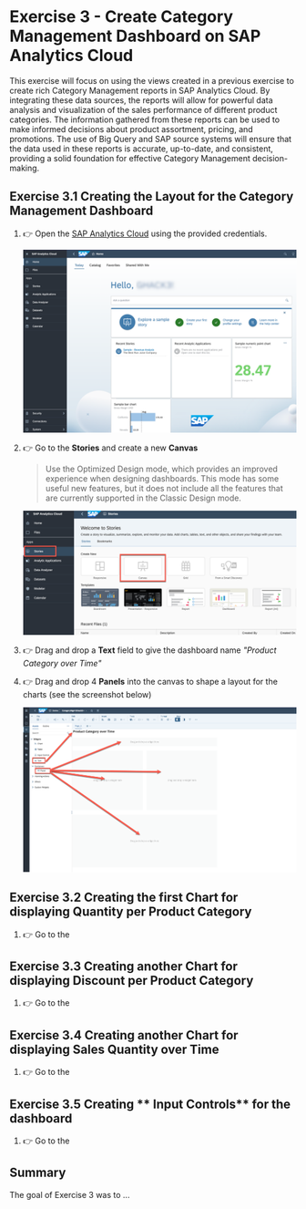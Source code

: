 # Exercise 3 - Create Category Management Dashboard on SAP Analytics Cloud

This exercise will focus on using the views created in a previous exercise to create rich Category Management reports in SAP Analytics Cloud. By integrating these data sources, the reports will allow for powerful data analysis and visualization of the sales performance of different product categories. The information gathered from these reports can be used to make informed decisions about product assortment, pricing, and promotions. The use of Big Query and SAP source systems will ensure that the data used in these reports is accurate, up-to-date, and consistent, providing a solid foundation for effective Category Management decision-making.


## Exercise 3.1 Creating the Layout for the Category Management Dashboard

1. 👉 Open the [SAP Analytics Cloud](https://sunrise.us10.hcs.cloud.sap/sap/fpa/ui/app.html#/home) using the provided credentials.
   
    ![SAC Home](../../images/sachome.png)


2. 👉 Go to the **Stories** and create a new **Canvas**
    
    >Use the Optimized Design mode, which provides an improved experience when designing dashboards. This mode has some useful new features, but it does not include all the features that are currently supported in the Classic Design mode.
    
    ![New View](../../images/newcanvas.png)


3. 👉 Drag and drop a **Text** field to give the dashboard name *"Product Category over Time"*
4. 👉 Drag and drop 4 **Panels** into the canvas to shape a layout for the charts (see the screenshot below)
 
    ![Layout](../../images/saclayout.png)

## Exercise 3.2 Creating the first Chart for displaying **Quantity per Product Category**

1. 👉 Go to the 

## Exercise 3.3 Creating another Chart for displaying **Discount per Product Category**

1. 👉 Go to the 

## Exercise 3.4 Creating another Chart for displaying **Sales Quantity over Time**

1. 👉 Go to the 

## Exercise 3.5 Creating ** Input Controls** for the dashboard

1. 👉 Go to the 


## Summary

The goal of Exercise 3 was to ...
